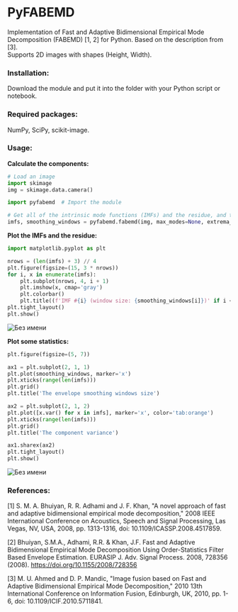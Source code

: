 # PyFABEMD
Implementation of Fast and Adaptive Bidimensional Empirical Mode Decomposition (FABEMD) \[1, 2\] for Python. Based on the description from \[3\]. \
Supports 2D images with shapes (Height, Width).

### Installation:

Download the module and put it into the folder with your Python script or notebook.

### Required packages:

NumPy, SciPy, scikit-image.

### Usage:

**Calculate the components:**

```python
# Load an image
import skimage
img = skimage.data.camera()

import pyfabemd  # Import the module

# Get all of the intrinsic mode functions (IMFs) and the residue, and the envelope smoothing window sizes for each iteration
imfs, smoothing_windows = pyfabemd.fabemd(img, max_modes=None, extrema_radius_grows_monotonically=True)  # Make the extrema scan window grow as the smoothing window grows
```

**Plot the IMFs and the residue:**

```python
import matplotlib.pyplot as plt

nrows = (len(imfs) + 3) // 4
plt.figure(figsize=(15, 3 * nrows))
for i, x in enumerate(imfs):
    plt.subplot(nrows, 4, i + 1)
    plt.imshow(x, cmap='gray')
    plt.colorbar()
    plt.title((f'IMF #{i} (window size: {smoothing_windows[i]})' if i < len(imfs) - 1 else 'Residue'))
plt.tight_layout()
plt.show()
```

![Без имени](https://github.com/user-attachments/assets/b1bcb132-6c6a-4c78-aa95-1eef0bad6f7c)

**Plot some statistics:**

```python
plt.figure(figsize=(5, 7))

ax1 = plt.subplot(2, 1, 1)
plt.plot(smoothing_windows, marker='x')
plt.xticks(range(len(imfs)))
plt.grid()
plt.title('The envelope smoothing windows size')

ax2 = plt.subplot(2, 1, 2)
plt.plot([x.var() for x in imfs], marker='x', color='tab:orange')
plt.xticks(range(len(imfs)))
plt.grid()
plt.title('The component variance')

ax1.sharex(ax2)
plt.tight_layout()
plt.show()
```

![Без имени](https://github.com/user-attachments/assets/fb4c8a99-86c9-4f9b-93a9-04338586d593)

### References:

\[1\] S. M. A. Bhuiyan, R. R. Adhami and J. F. Khan, "A novel approach of fast and adaptive bidimensional empirical mode decomposition," 2008 IEEE International Conference on Acoustics, Speech and Signal Processing, Las Vegas, NV, USA, 2008, pp. 1313-1316, doi: 10.1109/ICASSP.2008.4517859.

\[2\] Bhuiyan, S.M.A., Adhami, R.R. & Khan, J.F. Fast and Adaptive Bidimensional Empirical Mode Decomposition Using Order-Statistics Filter Based Envelope Estimation. EURASIP J. Adv. Signal Process. 2008, 728356 (2008). https://doi.org/10.1155/2008/728356

\[3\] M. U. Ahmed and D. P. Mandic, "Image fusion based on Fast and Adaptive Bidimensional Empirical Mode Decomposition," 2010 13th International Conference on Information Fusion, Edinburgh, UK, 2010, pp. 1-6, doi: 10.1109/ICIF.2010.5711841.

